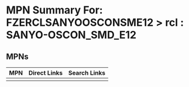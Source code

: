 



# MPN Summary For: FZERCLSANYOOSCONSME12 > rcl : SANYO-OSCON_SMD_E12

## MPNs
  

|MPN|Direct Links|Search Links|
| :--- | :--- | :--- |
||||
